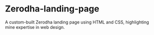 # Zerodha-landing-page
A custom-built Zerodha landing page using HTML and CSS, highlighting mine expertise in web design.
